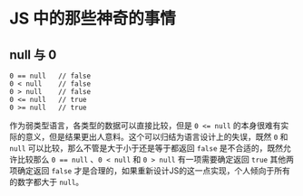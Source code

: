 # JS 中的那些神奇的事情

## null 与 0

    0 == null   // false
    0 < null    // false
    0 > null    // false
    0 <= null   // true
    0 >= null   // true

作为弱类型语言，各类型的数据可以直接比较，但是 `0 <= null` 的本身很难有实际的意义，但是结果更出人意料。这个可以归结为语言设计上的失误，既然 `0` 和 `null` 可以比较，那么不管是大于小于还是等于都返回 `false` 是不合适的，既然允许比较那么 `0 == null` 、`0 < null` 和 `0 > null` 有一项需要确定返回 `true` 其他两项确定返回 `false` 才是合理的，如果重新设计JS的这一点实现，个人倾向于所有的数字都大于 `null`。

